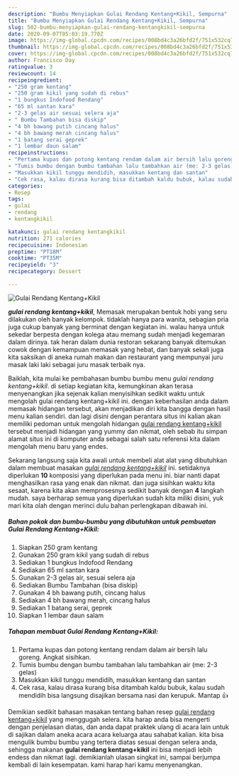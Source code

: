 ```yaml
---
description: "Bumbu Menyiapkan Gulai Rendang Kentang+Kikil, Sempurna"
title: "Bumbu Menyiapkan Gulai Rendang Kentang+Kikil, Sempurna"
slug: 502-bumbu-menyiapkan-gulai-rendang-kentangkikil-sempurna
date: 2020-09-07T05:03:19.770Z
image: https://img-global.cpcdn.com/recipes/008bd4c3a26bfd2f/751x532cq70/gulai-rendang-kentangkikil-foto-resep-utama.jpg
thumbnail: https://img-global.cpcdn.com/recipes/008bd4c3a26bfd2f/751x532cq70/gulai-rendang-kentangkikil-foto-resep-utama.jpg
cover: https://img-global.cpcdn.com/recipes/008bd4c3a26bfd2f/751x532cq70/gulai-rendang-kentangkikil-foto-resep-utama.jpg
author: Francisco Day
ratingvalue: 3
reviewcount: 14
recipeingredient:
- "250 gram kentang"
- "250 gram kikil yang sudah di rebus"
- "1 bungkus Indofood Rendang"
- "65 ml santan kara"
- "2-3 gelas air sesuai selera aja"
- " Bumbu Tambahan bisa diskip"
- "4 bh bawang putih cincang halus"
- "4 bh bawang merah cincang halus"
- "1 batang serai geprek"
- "1 lembar daun salam"
recipeinstructions:
- "Pertama kupas dan potong kentang rendam dalam air bersih lalu goreng. Angkat sisihkan."
- "Tumis bumbu dengan bumbu tambahan lalu tambahkan air (me: 2-3 gelas)"
- "Masukkan kikil tunggu mendidih, masukkan kentang dan santan"
- "Cek rasa, kalau dirasa kurang bisa ditambah kaldu bubuk, kalau sudah mendidih bisa langsung disajikan bersama nasi dan kerupuk. Mantap 👍"
categories:
- Resep
tags:
- gulai
- rendang
- kentangkikil

katakunci: gulai rendang kentangkikil 
nutrition: 271 calories
recipecuisine: Indonesian
preptime: "PT18M"
cooktime: "PT35M"
recipeyield: "3"
recipecategory: Dessert

---
```



![Gulai Rendang Kentang+Kikil](https://img-global.cpcdn.com/recipes/008bd4c3a26bfd2f/751x532cq70/gulai-rendang-kentangkikil-foto-resep-utama.jpg)

<b><i>gulai rendang kentang+kikil</i></b>, Memasak merupakan bentuk hobi yang seru dilakukan oleh banyak kelompok. tidaklah hanya para wanita, sebagian pria juga cukup banyak yang berminat dengan kegiatan ini. walau hanya untuk sekedar berpesta dengan kolega atau memang sudah menjadi kegemaran dalam dirinya. tak heran dalam dunia restoran sekarang banyak ditemukan cowok dengan kemampuan memasak yang hebat, dan banyak sekali juga kita saksikan di aneka rumah makan dan restaurant yang mempunyai juru masak laki laki sebagai juru masak terbaik nya.



Baiklah, kita mulai ke pembahasan bumbu bumbu menu <i>gulai rendang kentang+kikil</i>. di setiap kegiatan kita, kemungkinan akan terasa menyenangkan jika sejenak kalian menyisihkan sedikit waktu untuk mengolah gulai rendang kentang+kikil ini. dengan keberhasilan anda dalam memasak hidangan tersebut, akan menjadikan diri kita bangga dengan hasil menu kalian sendiri. dan lagi disini dengan perantara situs ini kalian akan memiliki pedoman untuk mengolah hidangan <u>gulai rendang kentang+kikil</u> tersebut menjadi hidangan yang yummy dan nikmat, oleh sebab itu simpan alamat situs ini di komputer anda sebagai salah satu referensi kita dalam mengolah menu baru yang endes.


Sekarang langsung saja kita awali untuk membeli alat alat yang dibutuhkan dalam membuat masakan <u><i>gulai rendang kentang+kikil</i></u> ini. setidaknya diperlukan <b>10</b> komposisi yang diperlukan pada menu ini. biar nanti dapat menghasilkan rasa yang enak dan nikmat. dan juga sisihkan waktu kita sesaat, karena kita akan memprosesnya sedikit banyak dengan <b>4</b> langkah mudah. saya berharap semua yang diperlukan sudah kita miliki disini, yuk mari kita olah dengan merinci dulu bahan perlengkapan dibawah ini.

<!--inarticleads1-->

##### Bahan pokok dan bumbu-bumbu yang dibutuhkan untuk pembuatan Gulai Rendang Kentang+Kikil:

1. Siapkan 250 gram kentang
1. Gunakan 250 gram kikil yang sudah di rebus
1. Sediakan 1 bungkus Indofood Rendang
1. Sediakan 65 ml santan kara
1. Gunakan 2-3 gelas air, sesuai selera aja
1. Sediakan  Bumbu Tambahan (bisa diskip)
1. Gunakan 4 bh bawang putih, cincang halus
1. Sediakan 4 bh bawang merah, cincang halus
1. Sediakan 1 batang serai, geprek
1. Siapkan 1 lembar daun salam




<!--inarticleads2-->

##### Tahapan membuat Gulai Rendang Kentang+Kikil:

1. Pertama kupas dan potong kentang rendam dalam air bersih lalu goreng. Angkat sisihkan.
1. Tumis bumbu dengan bumbu tambahan lalu tambahkan air (me: 2-3 gelas)
1. Masukkan kikil tunggu mendidih, masukkan kentang dan santan
1. Cek rasa, kalau dirasa kurang bisa ditambah kaldu bubuk, kalau sudah mendidih bisa langsung disajikan bersama nasi dan kerupuk. Mantap 👍




Demikian sedikit bahasan masakan tentang bahan resep <u>gulai rendang kentang+kikil</u> yang menggugah selera. kita harap anda bisa mengerti dengan penjelasan diatas, dan anda dapat praktek ulang di acara lain untuk di sajikan dalam aneka acara acara keluarga atau sahabat kalian. kita bisa mengulik bumbu bumbu yang tertera diatas sesuai dengan selera anda, sehingga makanan <b>gulai rendang kentang+kikil</b> ini bisa menjadi lebih endess dan nikmat lagi. demikianlah ulasan singkat ini, sampai berjumpa kembali di lain kesempatan. kami harap hari kamu menyenangkan.
